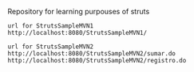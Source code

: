 Repository for learning purpouses of struts

	url for StrutsSampleMVN1
	http://localhost:8080/StrutsSampleMVN1/

	url for StrutsSampleMVN2	
	http://localhost:8080/StrutsSampleMVN2/sumar.do
	http://localhost:8080/StrutsSampleMVN2/registro.do